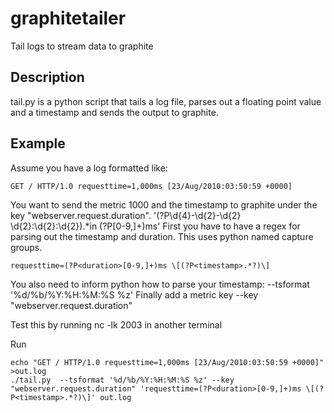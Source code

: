 graphitetailer
==============

Tail logs to stream data to graphite

Description
-----------


tail.py is a python script that tails a log file,
parses out a floating point value and a timestamp
and sends the output to graphite.

Example
--------

Assume you have a log formatted like:

	GET / HTTP/1.0 requesttime=1,000ms [23/Aug/2010:03:50:59 +0000]

You want to send the metric 1000 and the timestamp to graphite under the key "webserver.request.duration".
'(?P<timestamp>\d{4}-\d{2}-\d{2} \d{2}:\d{2}:\d{2}).*in (?P<duration>[0-9,]+)ms'
First you have to have a regex for parsing out the timestamp and duration. This uses python named capture groups.

	requesttime=(?P<duration>[0-9,]+)ms \[(?P<timestamp>.*?)\]

You also need to inform python how to parse your timestamp:
    --tsformat '%d/%b/%Y:%H:%M:%S %z'
Finally add a metric key
    --key "webserver.request.duration"

Test this by running nc -lk 2003 in another terminal

Run

	echo "GET / HTTP/1.0 requesttime=1,000ms [23/Aug/2010:03:50:59 +0000]" >out.log
    ./tail.py  --tsformat '%d/%b/%Y:%H:%M:%S %z' --key "webserver.request.duration" 'requesttime=(?P<duration>[0-9,]+)ms \[(?P<timestamp>.*?)\]' out.log

